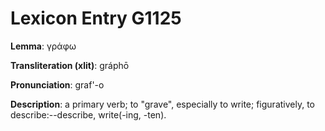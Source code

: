# Lexicon Entry G1125

**Lemma**: γράφω

**Transliteration (xlit)**: gráphō

**Pronunciation**: graf'-o

**Description**:
a primary verb; to "grave", especially to write; figuratively, to describe:--describe, write(-ing, -ten).
